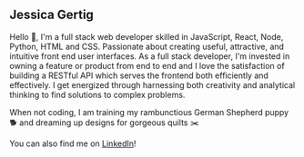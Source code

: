 ## Jessica Gertig 

Hello 👋, I'm a full stack web developer skilled in JavaScript, React, Node, Python, HTML and CSS. Passionate about creating useful, attractive, and intuitive front end user interfaces. As a full stack developer, I'm invested in owning a feature or product from end to end and I love the satisfaction of building a RESTful API which serves the frontend both efficiently and effectively. I get energized through harnessing both creativity and analytical thinking to find solutions to complex problems.

When not coding, I am training my rambunctious German Shepherd puppy 🐕   and dreaming up designs for gorgeous quilts ✂️

You can also find me on [LinkedIn](https://www.linkedin.com/in/jessica-gertig-cooper/)!



